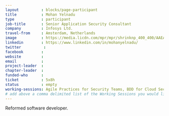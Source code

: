 ```yaml
---
layout          : blocks/page-participant
title           : Mohan Yelnadu
type            : participant
job-title       : Senior Application Security Consultant
company         : Infosys Ltd.
travel-from     : Amsterdam, Netherlands
image           : https://media.licdn.com/mpr/mpr/shrinknp_400_400/AAEAAQAAAAAAAAcGAAAAJDZlZmZkOGExLWIzN2EtNDQyOS04MDUxLTFkZmU4NzU3NjE2Nw.jpg
linkedin        : https://www.linkedin.com/in/mohanyelnadu/
twitter          :
facebook        :
website         :
email           :
project-leader  :
chapter-leader  :
funded-who      :
ticket          : 5x8h
status          : empty
working-sessions: Agile Practices for Security Teams, BDD for Cloud Security, Securing the CI Pipeline, AppSec Review and Pentest Playbook, Threat and Vulnerability Management, Writing Security Tests, Teaching Attacker perspective to Developers, ELK Security Dashboards, ZAP, Docker Security, Cheatsheet 
# add above a comma delimited list of the Working Sessions you would like to attend (use the session's title)
---
```


<!-- put more details about participant here -->
Reformed software developer. 
